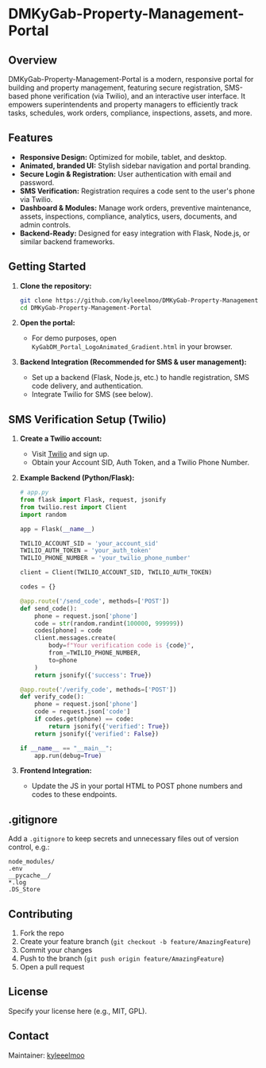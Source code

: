 # DMKyGab-Property-Management-Portal

## Overview

DMKyGab-Property-Management-Portal is a modern, responsive portal for building and property management, featuring secure registration, SMS-based phone verification (via Twilio), and an interactive user interface. It empowers superintendents and property managers to efficiently track tasks, schedules, work orders, compliance, inspections, assets, and more.

## Features

- **Responsive Design:** Optimized for mobile, tablet, and desktop.
- **Animated, branded UI:** Stylish sidebar navigation and portal branding.
- **Secure Login & Registration:** User authentication with email and password.
- **SMS Verification:** Registration requires a code sent to the user's phone via Twilio.
- **Dashboard & Modules:** Manage work orders, preventive maintenance, assets, inspections, compliance, analytics, users, documents, and admin controls.
- **Backend-Ready:** Designed for easy integration with Flask, Node.js, or similar backend frameworks.

## Getting Started

1. **Clone the repository:**
   ```bash
   git clone https://github.com/kyleeelmoo/DMKyGab-Property-Management-Portal.git
   cd DMKyGab-Property-Management-Portal
   ```

2. **Open the portal:**
   - For demo purposes, open `KyGabDM_Portal_LogoAnimated_Gradient.html` in your browser.

3. **Backend Integration (Recommended for SMS & user management):**
   - Set up a backend (Flask, Node.js, etc.) to handle registration, SMS code delivery, and authentication.
   - Integrate Twilio for SMS (see below).

## SMS Verification Setup (Twilio)

1. **Create a Twilio account:**  
   - Visit [Twilio](https://www.twilio.com/) and sign up.
   - Obtain your Account SID, Auth Token, and a Twilio Phone Number.

2. **Example Backend (Python/Flask):**
   ```python
   # app.py
   from flask import Flask, request, jsonify
   from twilio.rest import Client
   import random

   app = Flask(__name__)

   TWILIO_ACCOUNT_SID = 'your_account_sid'
   TWILIO_AUTH_TOKEN = 'your_auth_token'
   TWILIO_PHONE_NUMBER = 'your_twilio_phone_number'

   client = Client(TWILIO_ACCOUNT_SID, TWILIO_AUTH_TOKEN)

   codes = {}

   @app.route('/send_code', methods=['POST'])
   def send_code():
       phone = request.json['phone']
       code = str(random.randint(100000, 999999))
       codes[phone] = code
       client.messages.create(
           body=f"Your verification code is {code}",
           from_=TWILIO_PHONE_NUMBER,
           to=phone
       )
       return jsonify({'success': True})

   @app.route('/verify_code', methods=['POST'])
   def verify_code():
       phone = request.json['phone']
       code = request.json['code']
       if codes.get(phone) == code:
           return jsonify({'verified': True})
       return jsonify({'verified': False})

   if __name__ == "__main__":
       app.run(debug=True)
   ```

3. **Frontend Integration:**
   - Update the JS in your portal HTML to POST phone numbers and codes to these endpoints.

## .gitignore

Add a `.gitignore` to keep secrets and unnecessary files out of version control, e.g.:
```
node_modules/
.env
__pycache__/
*.log
.DS_Store
```

## Contributing

1. Fork the repo
2. Create your feature branch (`git checkout -b feature/AmazingFeature`)
3. Commit your changes
4. Push to the branch (`git push origin feature/AmazingFeature`)
5. Open a pull request

## License

Specify your license here (e.g., MIT, GPL).

## Contact

Maintainer: [kyleeelmoo](https://github.com/kyleeelmoo)
